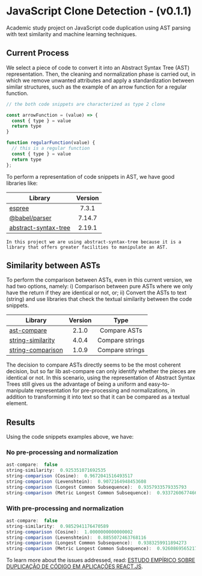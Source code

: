 # JavaScript Clone Detection - (v0.1.1)

Academic study project on JavaScript code duplication using AST parsing with text similarity and machine learning techniques.

## Current Process

We select a piece of code to convert it into an Abstract Syntax Tree (AST) representation. Then, the cleaning and normalization phase is carried out, in which we remove unwanted attributes and apply a standardization between similar structures, such as the example of an arrow function for a regular function.

``` javascript
// the both code snippets are characterized as type 2 clone

const arrowFunction = (value) => {
  const { type } = value
  return type
}

function regularFunction(value) {
  // this is a regular function
  const { type } = value
  return type
};
```

<!-- imagem da representacao em ast de cada modelo e o resultado -->

To perform a representation of code snippets in AST, we have good libraries like:

|                                    Library                                       |    Version    |
|----------------------------------------------------------------------------------|:-------------:|
|[espree](https://github.com/eslint/espree)                                        |     7.3.1     |
|[@babel/parser](https://github.com/babel/babel/tree/main/packages/babel-parser)   |    7.14.7     |
|[abstract-syntax-tree](https://github.com/buxlabs/abstract-syntax-tree)           |    2.19.1     |


```In this project we are using abstract-syntax-tree because it is a library that offers greater facilities to manipulate an AST.```

## Similarity between ASTs

To perform the comparison between ASTs, even in this current version, we had two options, namely: i) Comparison between pure ASTs where we only have the return if they are identical or not, or; ii) Convert the ASTs to text (string) and use libraries that check the textual similarity between the code snippets.

|                                 Library                                |    Version    |        Type       |
|------------------------------------------------------------------------|:-------------:|:-----------------:|
|[ast-compare](https://codsen.com/os/ast-compare)                        |     2.1.0     |    Compare ASTs   |
|[string-similarity](https://github.com/aceakash/string-similarity)      |     4.0.4     |  Compare strings  |
|[string-comparison](https://github.com/Rabbitzzc/js-string-comparision) |     1.0.9     |  Compare strings  |

The decision to compare ASTs directly seems to be the most coherent decision, but so far lib ast-compare can only identify whether the pieces are identical or not. In this scenario, using the representation of Abstract Syntax Trees still gives us the advantage of being a uniform and easy-to-manipulate representation for pre-processing and normalizations, in addition to transforming it into text so that it can be compared as a textual element.

<!-- ## Contextualizacao sobre abordagens de comparacao textual -->

## Results

Using the code snippets examples above, we have:

### No pre-processing and normalization

```javascript
ast-compare:  false
string-similarity:  0.925351071692535
string-comparison (Cosine):  0.9672041516493517
string-comparison (Levenshtein):  0.9072164948453608
string-comparison (Longest Common Subsequence):  0.9357933579335793
string-comparison (Metric Longest Common Subsequence):  0.9337260677466863
```

### With pre-processing and normalization

```javascript
ast-compare:  false
string-similarity:  0.9852941176470589
string-comparison (Cosine):  1.0000000000000002
string-comparison (Levenshtein):  0.8855072463768116
string-comparison (Longest Common Subsequence):  0.9383259911894273
string-comparison (Metric Longest Common Subsequence):  0.9260869565217391
```

To learn more about the issues addressed, read: [ESTUDO EMPÍRICO SOBRE DUPLICAÇÃO DE CÓDIGO EM APLICAÇÕES REACT.JS](https://drive.google.com/file/d/1MN8iBSfdD1yGMQ9aV-jwjdwJvRckiLfy/view?usp=sharing).
